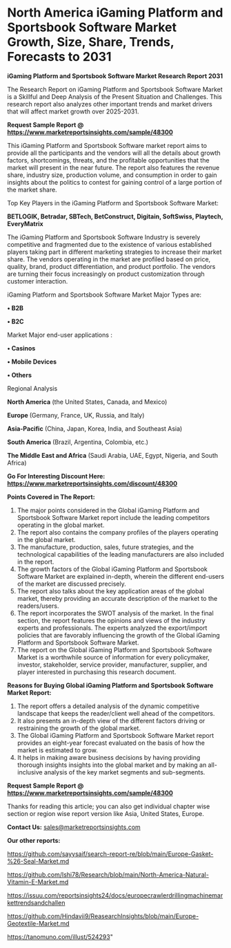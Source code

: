 # North America iGaming Platform and Sportsbook Software Market Growth, Size, Share, Trends, Forecasts to 2031

<strong>iGaming Platform and Sportsbook Software Market Research Report 2031</strong>

The Research Report on iGaming Platform and Sportsbook Software Market is a Skillful and Deep Analysis of the Present Situation and Challenges. This research report also analyzes other important trends and market drivers that will affect market growth over 2025-2031.

<strong>Request Sample Report @ <a href=https://www.marketreportsinsights.com/sample/48300>https://www.marketreportsinsights.com/sample/48300</a></strong>

This iGaming Platform and Sportsbook Software market report aims to provide all the participants and the vendors will all the details about growth factors, shortcomings, threats, and the profitable opportunities that the market will present in the near future. The report also features the revenue share, industry size, production volume, and consumption in order to gain insights about the politics to contest for gaining control of a large portion of the market share.

Top Key Players in the iGaming Platform and Sportsbook Software Market:

<strong>BETLOGIK, Betradar, SBTech, BetConstruct, Digitain, SoftSwiss, Playtech, EveryMatrix</strong>

The iGaming Platform and Sportsbook Software Industry is severely competitive and fragmented due to the existence of various established players taking part in different marketing strategies to increase their market share. The vendors operating in the market are profiled based on price, quality, brand, product differentiation, and product portfolio. The vendors are turning their focus increasingly on product customization through customer interaction.

iGaming Platform and Sportsbook Software Market Major Types are:

<strong>•  B2B

•  B2C</strong>

Market Major end-user applications :

<strong>•  Casinos

•  Mobile Devices

•  Others</strong>

Regional Analysis

</u><strong><b>North America</b></strong> (the United States, Canada, and Mexico)

<strong><b>Europe </b></strong>(Germany, France, UK, Russia, and Italy)

<strong><b>Asia-Pacific</b></strong> (China, Japan, Korea, India, and Southeast Asia)

<strong><b>South America</b></strong> (Brazil, Argentina, Colombia, etc.)

<strong><b>The Middle East and Africa</b></strong> (Saudi Arabia, UAE, Egypt, Nigeria, and South Africa)

<strong>Go For Interesting Discount Here: <a href=https://www.marketreportsinsights.com/discount/48300>https://www.marketreportsinsights.com/discount/48300</a></strong>

<strong>Points Covered in The Report:</strong>
<ol>
  <li>The major points considered in the Global iGaming Platform and Sportsbook Software Market report include the leading competitors operating in the global market.</li>
  <li>The report also contains the company profiles of the players operating in the global market.</li>
  <li>The manufacture, production, sales, future strategies, and the technological capabilities of the leading manufacturers are also included in the report.</li>
  <li>The growth factors of the Global iGaming Platform and Sportsbook Software Market are explained in-depth, wherein the different end-users of the market are discussed precisely.</li>
  <li>The report also talks about the key application areas of the global market, thereby providing an accurate description of the market to the readers/users.</li>
  <li>The report incorporates the SWOT analysis of the market. In the final section, the report features the opinions and views of the industry experts and professionals. The experts analyzed the export/import policies that are favorably influencing the growth of the Global iGaming Platform and Sportsbook Software Market.</li>
  <li>The report on the Global iGaming Platform and Sportsbook Software Market is a worthwhile source of information for every policymaker, investor, stakeholder, service provider, manufacturer, supplier, and player interested in purchasing this research document.</li>
</ol>
<strong>Reasons for Buying Global iGaming Platform and Sportsbook Software Market Report:</strong>

<ol>
  <li>The report offers a detailed analysis of the dynamic competitive landscape that keeps the reader/client well ahead of the competitors.</li>
  <li>It also presents an in-depth view of the different factors driving or restraining the growth of the global market.</li>
  <li>The Global iGaming Platform and Sportsbook Software Market report provides an eight-year forecast evaluated on the basis of how the market is estimated to grow.</li>
  <li>It helps in making aware business decisions by having providing thorough insights insights into the global market and by making an all-inclusive analysis of the key market segments and sub-segments.</li>
</ol>
<strong>Request Sample Report @ <a href=https://www.marketreportsinsights.com/sample/48300>https://www.marketreportsinsights.com/sample/48300</a></strong>


Thanks for reading this article; you can also get individual chapter wise section or region wise report version like Asia, United States, Europe.

<strong>Contact Us:</strong>
sales@marketreportsinsights.com

<strong>Our other reports:</strong>

<a href=https://github.com/sayysaif/search-report-re/blob/main/Europe-Gasket-%26-Seal-Market.md>https://github.com/sayysaif/search-report-re/blob/main/Europe-Gasket-%26-Seal-Market.md</a>

<a href=https://github.com/Ishi78/Research/blob/main/North-America-Natural-Vitamin-E-Market.md>https://github.com/Ishi78/Research/blob/main/North-America-Natural-Vitamin-E-Market.md</a>

<a href=https://issuu.com/reportsinsights24/docs/europecrawlerdrillingmachinemarkettrendsandchallen>https://issuu.com/reportsinsights24/docs/europecrawlerdrillingmachinemarkettrendsandchallen</a>

<a href=https://github.com/Hindavii9/ReasearchInsights/blob/main/Europe-Geotextile-Market.md>https://github.com/Hindavii9/ReasearchInsights/blob/main/Europe-Geotextile-Market.md</a>

<a href=https://tanomuno.com/illust/524293>https://tanomuno.com/illust/524293</a>"
